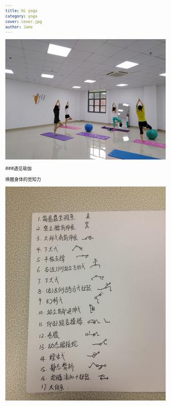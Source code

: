 ```yaml
---
title: Hi yoga
category: yoga
cover: cover.jpg
author: Jane
---
```




![unsplash.com](./cover.jpg)


###遇见瑜伽

唤醒身体的觉知力

![unsplash.com](./0816_class.jpg)
